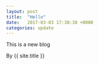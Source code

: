 ```yaml
---
layout: post
title:  "Hello"
date:   2017-03-03 17:30:38 +0000
categories: update
---
```


This is a new blog

By {{ site.title }}
